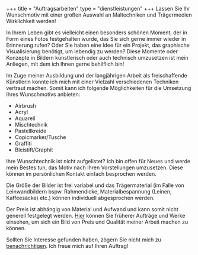 +++
title = "Auftragsarbeiten"
type = "dienstleistungen"
+++
Lassen Sie Ihr Wunschmotiv mit einer großen Auswahl an Maltechniken und Trägermedien Wirklichkeit werden!

<!--more-->

In Ihrem Leben gibt es vielleicht einen besonders schönen Moment, der in Form eines Fotos festgehalten wurde, das Sie sich gerne immer wieder in Erinnerung rufen? Oder Sie haben eine Idee für ein Projekt, das graphische Visualisierung benötigt, um lebendig zu werden? Diese Momente oder Konzepte in Bildern künstlerisch oder auch technisch umzusetzen ist mein Anliegen, mit dem ich Ihnen gerne behilflich bin! 

Im Zuge meiner Ausbildung und der langjährigen Arbeit als freischaffende Künstlerin konnte ich mich mit einer Vielzahl verschiedenen Techniken vertraut machen. Somit kann ich folgende Möglichkeiten für die Umsetzung Ihres Wunschmotivs anbieten:

* Airbrush
* Acryl
* Aquarell
* Mischtechnik
* Pastellkreide
* Copicmarker/Tusche
* Graffiti
* Bleistift/Graphit

Ihre Wunschtechnik ist nicht aufgelistet? Ich bin offen für Neues und werde mein Bestes tun, das Motiv nach Ihren Vorstellungen umzusetzen. Diese können im persönlichen Kontakt einfach besprochen werden.

Die Größe der Bilder ist frei variabel und das Trägermaterial (im Falle von Leinwandbildern bspw. Rahmendicke, Materialbespannung (Leinen, Kaffeesäcke) etc.) können individuell abgesprochen werden.

Der Preis ist abhängig von Material und Aufwand und kann somit nicht generell festgelegt werden. <a href="https://LesArts-MariaFrank.de/malerei/" title="Weiterleitung zu der Gemälde-Gallerie von Maria Frank">Hier</a> können Sie früherer Aufträge und Werke einsehen, um sich ein Bild von Preis und Qualität meiner Arbeit machen zu können.

Sollten Sie Interesse gefunden haben, zögern Sie nicht mich zu <a href="https://LesArts-MariaFrank.de/kontakt/" title="Weiterleitung zu der Website &ldquo;Kontakt&rdquo">benachrichtigen</a>. Ich freue mich auf Ihren Auftrag!

